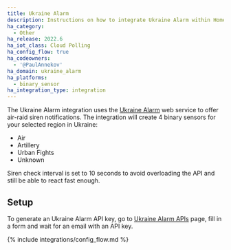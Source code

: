 ```yaml
---
title: Ukraine Alarm
description: Instructions on how to integrate Ukraine Alarm within Home Assistant.
ha_category:
  - Other
ha_release: 2022.6
ha_iot_class: Cloud Polling
ha_config_flow: true
ha_codeowners:
  - '@PaulAnnekov'
ha_domain: ukraine_alarm
ha_platforms:
  - binary_sensor
ha_integration_type: integration
---
```


The Ukraine Alarm integration uses the [Ukraine Alarm](https://www.ukrainealarm.com/) web service to offer air-raid siren notifications. The integration will create 4 binary sensors for your selected region in Ukraine:

- Air
- Artillery
- Urban Fights
- Unknown

Siren check interval is set to 10 seconds to avoid overloading the API and still be able to react fast enough.

## Setup

To generate an Ukraine Alarm API key, go to [Ukraine Alarm APIs](https://api.ukrainealarm.com/) page, fill in a form and wait for an email with an API key.

{% include integrations/config_flow.md %}
